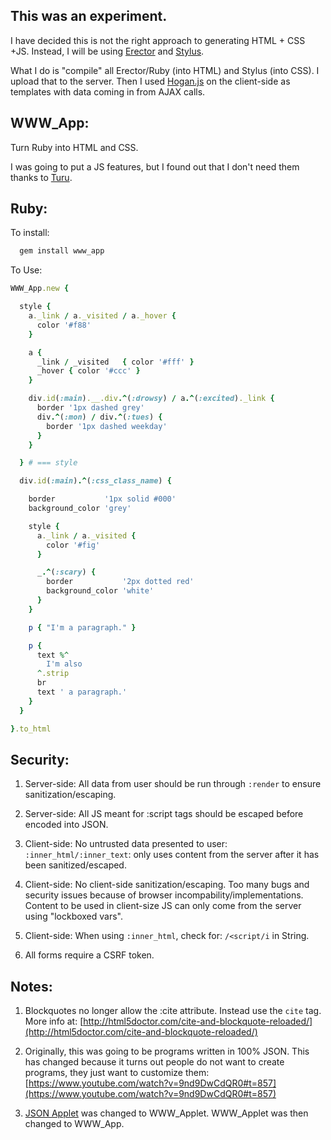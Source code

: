 
This was an experiment.
-----------------------
I have decided this is not the right approach to generating HTML + CSS +JS.
Instead, I will be using [Erector](http://erector.github.io/) and [Stylus](http://stylus-lang.com/).

What I do is "compile" all Erector/Ruby (into HTML) and Stylus (into CSS).
I upload that to the server.
Then I used [Hogan.js](http://twitter.github.io/hogan.js/) on the client-side as
templates with data coming in from AJAX calls.

WWW\_App:
---------

Turn Ruby into HTML and CSS.

I was going to put a JS features,
  but I found out that I don't need them
  thanks to [Turu](https://github.com/da99/turu).

Ruby:
--------------

To install:

```ruby
  gem install www_app
```

To Use:

```ruby
WWW_App.new {

  style {
    a._link / a._visited / a._hover { 
      color '#f88'
    }

    a {
      _link / _visited   { color '#fff' }
      _hover { color '#ccc' }
    }

    div.id(:main).__.div.^(:drowsy) / a.^(:excited)._link {
      border '1px dashed grey'
      div.^(:mon) / div.^(:tues) {
        border '1px dashed weekday'
      }
    }

  } # === style

  div.id(:main).^(:css_class_name) {

    border           '1px solid #000'
    background_color 'grey'

    style {
      a._link / a._visited {
        color '#fig'
      }

      _.^(:scary) {
        border           '2px dotted red'
        background_color 'white'
      }
    }

    p { "I'm a paragraph." }

    p {
      text %^
        I'm also
      ^.strip
      br
      text ' a paragraph.'
    }
  }

}.to_html
```

Security:
-----------

1) Server-side: All data from user should be run through `:render` to
ensure sanitization/escaping.

2) Server-side: All JS meant for :script tags should be escaped before encoded into JSON.

3) Client-side: No untrusted data presented to user: `:inner_html/:inner_text`:
only uses content from the server after it has been sanitized/escaped.

4) Client-side: No client-side sanitization/escaping. Too many bugs and security issues
because of browser incompability/implementations. Content
to be used in client-size JS can only come from the server using "lockboxed vars".

5) Client-side: When using `:inner_html`, check for: `/<script/i` in String.

6) All forms require a CSRF token.


Notes:
-------

1) Blockquotes no longer allow the :cite attribute. Instead use the `cite` tag.
More info at:  [http://html5doctor.com/cite-and-blockquote-reloaded/](http://html5doctor.com/cite-and-blockquote-reloaded/)

2) Originally, this was going to be programs written in 100% JSON. This has changed
because it turns out people do not want to create programs, they just want to customize them:
[https://www.youtube.com/watch?v=9nd9DwCdQR0#t=857](https://www.youtube.com/watch?v=9nd9DwCdQR0#t=857)

3) [JSON Applet](http://github.com/da99/json_applet) was changed to WWW\_Applet. WWW\_Applet was then changed to WWW\_App.





